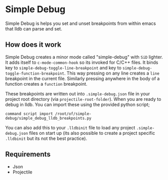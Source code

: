 # Simple Debug
Simple Debug is helps you set and unset breakpoints from within emacs that lldb can parse and set.

## How does it work
Simple Debug creates a minor mode called "simple-debug" with `SiD` lighter. It adds itself to `c-mode-common-hook` so its invoked for C/C++ files. It binds <F6> key to `simple-debug-toggle-line-breakpoint` and <F7> key to `simple-debug-toggle-function-breakpoint`. This way pressing <F6> on any line creates a `line` breakpoint in the current file. Similarly pressing <F7> anywhere in the body of a function creates a `function` breakpoint.

These breakpoints are written out into `.simple-debug.json` file in your project root directory (via `projectile-root-folder`). When you are ready to debug in lldb. You can import these using the provided python script;

`command script import /root/of/simple-debug/simple_debug_lldb_breakpoints.py`

You can also add this to your `.lldbinit` file to load any project `.simple-debug.json` files on start up (its also possible to create a project specific `.lldbinit` but its not the best practice).

## Requirements
- Json
- Projectile
